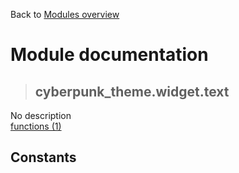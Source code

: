 Back to [Modules overview](https://github.com/pyrustic/cyberpunk-theme/blob/master/docs/modules/README.md)
  
# Module documentation
>## cyberpunk\_theme.widget.text
No description
<br>
[functions (1)](https://github.com/pyrustic/cyberpunk-theme/blob/master/docs/modules/content/cyberpunk_theme.widget.text/functions.md)


## Constants
```python

```

